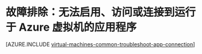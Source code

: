 <properties
	pageTitle="VM 上的程序打不开或侦听端口受阻 |Azure"
	description="如果无法启动或使用运行于 Azure VM 的程序，请使用以下步骤来隔离问题根源。"
	services="virtual-machines-linux"
	documentationCenter=""
	authors="iainfoulds"
	manager="timlt"
	editor=""
	tags="top-support-issue,azure-service-management,azure-resource-manager"
	keywords="无法启动应用程序, 程序打不开, 侦听端口受阻, 无法启动程序, 侦听端口受阻"/>

<tags
	ms.service="virtual-machines-linux"
	ms.date="08/31/2016"
	wacn.date="10/25/2016"/>

# 故障排除：无法启用、访问或连接到运行于 Azure 虚拟机的应用程序

[AZURE.INCLUDE [virtual-machines-common-troubleshoot-app-connection](../../includes/virtual-machines-common-troubleshoot-app-connection.md)]

<!---HONumber=Mooncake_0801_2016-->